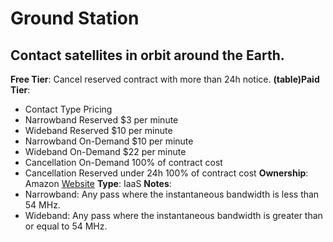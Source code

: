 # Ground Station
## Contact satellites in orbit around the Earth.
**Free Tier**: Cancel reserved contract with more than 24h notice.
**(table)Paid Tier**: 
- Contact Type Pricing
- Narrowband Reserved $3 per minute
- Wideband Reserved $10 per minute
- Narrowband On-Demand $10 per minute
- Wideband On-Demand $22 per minute
- Cancellation On-Demand 100% of contract cost
- Cancellation Reserved under 24h 100% of contract cost
**Ownership**: Amazon
[Website](https://aws.amazon.com/ground-station/)
**Type**: IaaS
**Notes**: 
- Narrowband: Any pass where the instantaneous bandwidth is less than 54 MHz.
- Wideband: Any pass where the instantaneous bandwidth is greater than or equal to 54 MHz.
